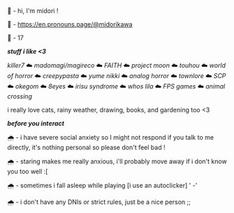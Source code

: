 🌈 - hi, I'm midori ! 

🌈 - https://en.pronouns.page/@midorikawa

🌈 - 17




***stuff i like <3***


*killer7* ☁️ *madomagi/magireco* ☁️ *FAITH* ☁️ *project moon* ☁️ *touhou* ☁️ *world of horror* ☁️ *creepypasta* ☁️ *yume nikki* ☁️ *analog horror* ☁️ *townlore* ☁️ *SCP* ☁️ *okegom* ☁️ *8eyes* ☁️ *irisu syndrome* ☁️ *whos lila* ☁️ *FPS games* ☁️ *animal crossing*

i really love cats, rainy weather, drawing, books, and gardening too <3

***before you interact***

🌧️ - i have severe social anxiety so I might not respond if you talk to me directly, it's nothing personal so please don't feel bad !

🌧️ - staring makes me really anxious, i'll probably move away if i don't know you too well :[

🌧️ - sometimes i fall asleep while playing [i use an autoclicker] ' -' 

🌧️ - i don't have any DNIs or strict rules, just be a nice person ;;
